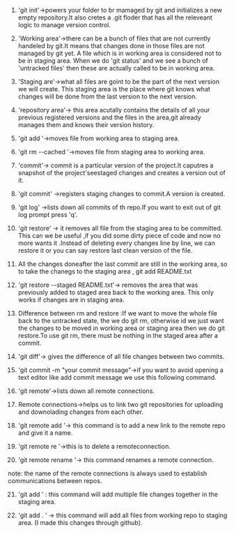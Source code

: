 1. 'git init'->powers your folder to br mamaged by git
and initializes a new empty repository.It also cretes a .git floder that has all
the releveant logic to manage version control.

2. 'Working area'->there can be a bunch of files that are not 
currently handeled by git.It means that changes
done in those files are not managed by git yet.
A file which is in working area is considered not to be in staging area.
When we do 'git status' and we see a bunch of 
'untracked files' then these are actually called to be in 
working area.

3. 'Staging are'->what all files are goint to be the part of the next version we will create.
This staging area is the place where git knows what changes will be done from the last version 
to the next version.

4. 'repository area'-> this area acutally contains the details of all your previous registered versions and 
the files in the area,git already manages them and knows their version history.

5. 'git add <file>'->moves file from working area to staging area.

6. 'git rm --cached <file>'->moves file from staging area to working area.

7. 'commit'-> commit is a particular version of the project.It caputres a snapshot of the project'seestaged changes
and creates a version out of it.

8. 'git commit' ->registers staging changes to commit.A version  is created.

9. 'git log' ->lists down all commits of th repo.If you want to exit out of git log prompt 
press 'q'. 

10. 'git restore' -> it removes all file from the staging area to be committed.
This can we be useful ,if you did some dirty piece of code and now no more wants it .Instead of deleting every changes
line by line, we can restore it or you can say restore last clean version of the file.

11. All the changes doneafter the last commit are still in the working area, so to take the chanegs to the staging area ,
git add README.txt

12. 'git restore --staged README.txt'-> removes the area that was previously added to staged area back to the working area.
This only works if changes are in staging  area.

13. Difference between rm and restore :If we want to move the whole file back to the untracked state, the we do git rm, 
otherwise id we just want the changes to be moved in working area or staging area then we do git restore.To use git rm,
there must be nothing in the staged area after a commit.

14. 'git diff'-> gives the difference of all file changes between two commits.

15. 'git commit -m "your commit message"->if you want to avoid opening a text editor like add commit message we
use this following command.

16. 'git remote'->lists down all remote connections.

17. Remote connections->helps us to link two git repositories for uploading and downolading 
changes from each other.

18. 'git remote add <name of remote> <link of remote>'-> this command is to add a new link to the 
remote repo and give it a name.

19. 'git remote re <name of remote>'->this is to delete a remoteconnection.

20. 'git remote rename <oldname> <newname>'-> this command renames a remote connection.

note: the name of the remote connections is always used to establish communications between repos.

21. 'git add <file1> <file2> <file3>' : this command will add multiple file changes together in the staging area.

22. 'git add . ' -> this command will add all files from working repo to staging area.
    (I made this changes through github).
